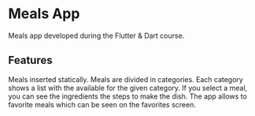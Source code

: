 # Meals App

Meals app developed during the Flutter & Dart course.

## Features

Meals inserted statically.
Meals are divided in categories. Each category shows a list with the available for the given category.
If you select a meal, you can see the ingredients the steps to make the dish.
The app allows to favorite meals which can be seen on the favorites screen.
